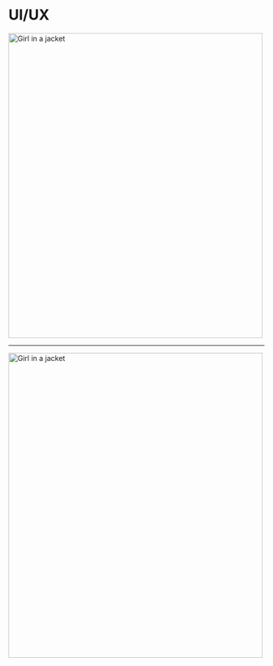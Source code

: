 <h1>UI/UX</h1>

<img src="https://github.com/user-attachments/assets/ced1f515-9d28-45df-ad2a-2a06bfb47148" alt="Girl in a jacket" width="500" height="600">
<hr>
<img src="https://github.com/user-attachments/assets/ced1f515-9d28-45df-ad2a-2a06bfb47148](https://github.com/user-attachments/assets/c24d7ec5-d14d-481f-9ca5-27772258207e" alt="Girl in a jacket" width="500" height="600">
